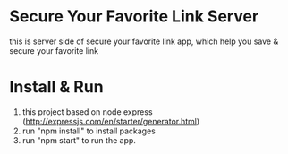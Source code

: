 # Secure Your Favorite Link Server
this is server side of secure your favorite link app, which help you save &amp; secure your favorite link
# Install & Run
1. this project based on node express (http://expressjs.com/en/starter/generator.html)
2. run "npm install" to install packages
3. run "npm start" to run the app.
